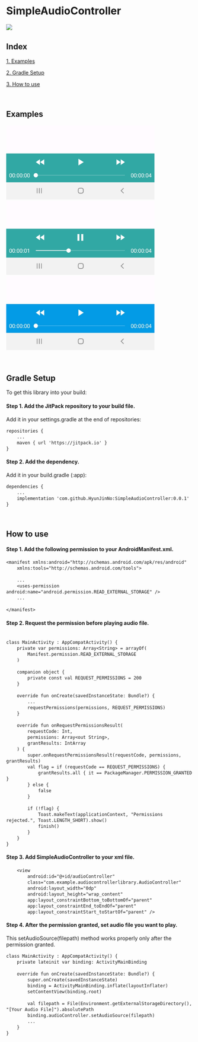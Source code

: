 # SimpleAudioController

[![](https://jitpack.io/v/HyunJinNo/SimpleAudioController.svg)](https://jitpack.io/#HyunJinNo/SimpleAudioController)


## Index

[1. Examples](#examples)

[2. Gradle Setup](#gradle-setup)

[3. How to use](#how-to-use)

<br/>

## Examples

<img src="screenshots/Screenshot2.png" height="200"/> <img src="screenshots/Screenshot3.png" height="200"/>
<img src="screenshots/Screenshot1.png" height="200"/> 

<br/>

## Gradle Setup

To get this library into your build:

#### Step 1. Add the JitPack repository to your build file.

Add it in your settings.gradle at the end of repositories:

```
repositories {
    ...
    maven { url 'https://jitpack.io' }
}
```

#### Step 2. Add the dependency.

Add it in your build.gradle (:app):

```
dependencies {
    ...
    implementation 'com.github.HyunJinNo:SimpleAudioController:0.0.1'
}
```

<br/>

## How to use

#### Step 1. Add the following permission to your AndroidManifest.xml.

```
<manifest xmlns:android="http://schemas.android.com/apk/res/android"
    xmlns:tools="http://schemas.android.com/tools">

    ...
    <uses-permission android:name="android.permission.READ_EXTERNAL_STORAGE" />
    ...

</manifest>
```

#### Step 2. Request the permission before playing audio file.

```

class MainActivity : AppCompatActivity() {
    private var permissions: Array<String> = arrayOf(
        Manifest.permission.READ_EXTERNAL_STORAGE
    )

    companion object {
        private const val REQUEST_PERMISSIONS = 200
    }

    override fun onCreate(savedInstanceState: Bundle?) {
        ...
        requestPermissions(permissions, REQUEST_PERMISSIONS)
    }

    override fun onRequestPermissionsResult(
        requestCode: Int,
        permissions: Array<out String>,
        grantResults: IntArray
    ) {
        super.onRequestPermissionsResult(requestCode, permissions, grantResults)
        val flag = if (requestCode == REQUEST_PERMISSIONS) {
            grantResults.all { it == PackageManager.PERMISSION_GRANTED }
        } else {
            false
        }

        if (!flag) {
            Toast.makeText(applicationContext, "Permissions rejected.", Toast.LENGTH_SHORT).show()
            finish()
        }
    }
}
```

#### Step 3. Add SimpleAudioController to your xml file.

```
    <view
        android:id="@+id/audioController"
        class="com.example.audiocontrollerlibrary.AudioController"
        android:layout_width="0dp"
        android:layout_height="wrap_content"
        app:layout_constraintBottom_toBottomOf="parent"
        app:layout_constraintEnd_toEndOf="parent"
        app:layout_constraintStart_toStartOf="parent" />
```

#### Step 4. After the permission granted, set audio file you want to play.

This setAudioSource(filepath) method works properly only after the permission granted.

```
class MainActivity : AppCompatActivity() {
    private lateinit var binding: ActivityMainBinding

    override fun onCreate(savedInstanceState: Bundle?) {
        super.onCreate(savedInstanceState)
        binding = ActivityMainBinding.inflate(layoutInflater)
        setContentView(binding.root)

        val filepath = File(Environment.getExternalStorageDirectory(), "[Your Audio File]").absolutePath
        binding.audioController.setAudioSource(filepath)
        ...
    }
}
```
